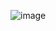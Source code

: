 ![image](https://user-images.githubusercontent.com/99085465/234927513-b9b3d1bb-1b28-4984-aee0-3af4dcfbba95.png)
